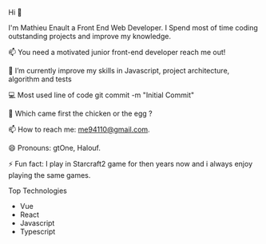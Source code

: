Hi 👋

I'm Mathieu Enault a Front End Web Developer. I Spend most of time coding outstanding projects and improve my knowledge.

📫 You need a motivated junior front-end developer reach me out!

🔭 I’m currently improve my skills in Javascript, project architecture, algorithm and tests

💻 Most used line of code git commit -m "Initial Commit"

🤔 Which came first the chicken or the egg ?

📫 How to reach me: me94110@gmail.com.

😄 Pronouns: gtOne, Halouf.

⚡ Fun fact: I play in Starcraft2 game for then years now and i always enjoy playing the same games.

Top Technologies
- Vue 
- React 
- Javascript 
- Typescript 
